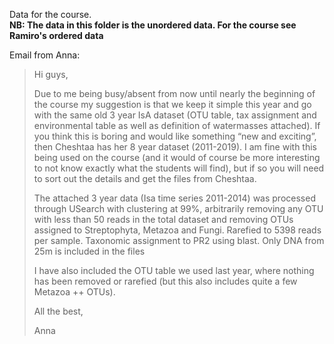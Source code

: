 
Data for the course.  
**NB: The data in this folder is the unordered data. For the course see Ramiro's ordered data**  
  
Email from Anna:

>Hi guys,
>
>Due to me being busy/absent from now until nearly the beginning of the course my suggestion is that we keep it simple this year and go with the same old 3 year IsA dataset (OTU table, tax assignment and environmental table as well as definition of watermasses attached). If you think this is boring and would like something “new and exciting”, then Cheshtaa has her 8 year dataset (2011-2019). I am fine with this being used on the course (and it would of course be more interesting to not know exactly what the students will find), but if so you will need to sort out the details and get the files from Cheshtaa.
>
>The attached 3 year data (Isa time series 2011-2014) was processed through USearch with clustering at 99%, arbitrarily removing any OTU with less than 50 reads in the total dataset and removing OTUs assigned to Streptophyta, Metazoa and Fungi. Rarefied to 5398 reads per sample. Taxonomic assignment to PR2 using blast. Only DNA from 25m is included in the files
>
>I have also included the OTU table we used last year, where nothing has been removed or rarefied (but this also includes quite a few Metazoa ++ OTUs).
>
>All the best,
>
>Anna
